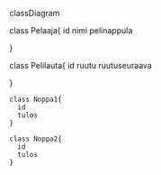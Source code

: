 classDiagram

  class Pelaaja{
    id
    nimi
    pelinappula
    
  }
  
  class Pelilauta{
    id
    ruutu
    ruutuseuraava
  
  }
    
    class Noppa1{
      id
      tulos
    }
    
    class Noppa2{
      id
      tulos
    }
    
   
